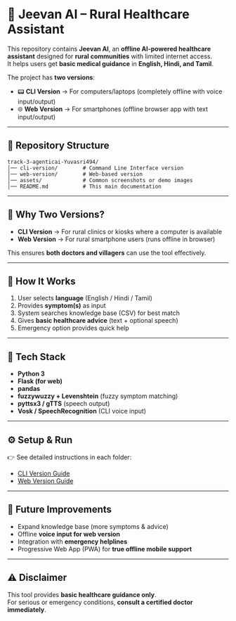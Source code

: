 # 🏥 Jeevan AI – Rural Healthcare Assistant  

This repository contains **Jeevan AI**, an **offline AI-powered healthcare assistant** designed for **rural communities** with limited internet access.  
It helps users get **basic medical guidance** in **English, Hindi, and Tamil**.  

The project has **two versions**:  
- 📟 **CLI Version** → For computers/laptops (completely offline with voice input/output)  
- 🌐 **Web Version** → For smartphones (offline browser app with text input/output)  

---

## 📂 Repository Structure
```
track-3-agenticai-Yuvasri494/
│── cli-version/        # Command Line Interface version
│── web-version/        # Web-based version
│── assets/             # Common screenshots or demo images
│── README.md           # This main documentation
```

---

## 🔹 Why Two Versions?
- **CLI Version** → For rural clinics or kiosks where a computer is available  
- **Web Version** → For rural smartphone users (runs offline in browser)  

This ensures **both doctors and villagers** can use the tool effectively.  

---

## 🚀 How It Works
1. User selects **language** (English / Hindi / Tamil)  
2. Provides **symptom(s)** as input  
3. System searches knowledge base (CSV) for best match  
4. Gives **basic healthcare advice** (text + optional speech)  
5. Emergency option provides quick help  

---

## 📌 Tech Stack
- **Python 3**  
- **Flask (for web)**  
- **pandas**  
- **fuzzywuzzy + Levenshtein** (fuzzy symptom matching)  
- **pyttsx3 / gTTS** (speech output)  
- **Vosk / SpeechRecognition** (CLI voice input)  

---

## ⚙️ Setup & Run
👉 See detailed instructions in each folder:  
- [CLI Version Guide](./cli-version/README.md)  
- [Web Version Guide](./web-version/README.md)  

---


## 🔮 Future Improvements
- Expand knowledge base (more symptoms & advice)  
- Offline **voice input for web version**  
- Integration with **emergency helplines**  
- Progressive Web App (PWA) for **true offline mobile support**  

---

## ⚠️ Disclaimer
This tool provides **basic healthcare guidance only**.  
For serious or emergency conditions, **consult a certified doctor immediately**.
